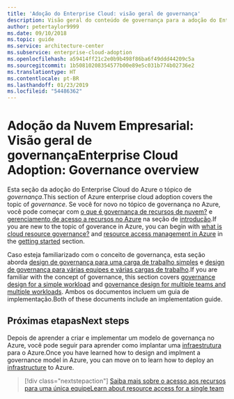 ```yaml
---
title: 'Adoção do Enterprise Cloud: visão geral de governança'
description: Visão geral do conteúdo de governança para a adoção do Enterprise Cloud do Azure
author: petertaylor9999
ms.date: 09/10/2018
ms.topic: guide
ms.service: architecture-center
ms.subservice: enterprise-cloud-adoption
ms.openlocfilehash: a59414ff21c2e0b9b498f86ba6f49ddd44209c5a
ms.sourcegitcommit: 1b50810208354577b00e89e5c031b774b02736e2
ms.translationtype: HT
ms.contentlocale: pt-BR
ms.lasthandoff: 01/23/2019
ms.locfileid: "54486362"
---
```

# <a name="enterprise-cloud-adoption-governance-overview"></a><span data-ttu-id="9f53c-103">Adoção da Nuvem Empresarial: Visão geral de governança</span><span class="sxs-lookup"><span data-stu-id="9f53c-103">Enterprise Cloud Adoption: Governance overview</span></span>

<span data-ttu-id="9f53c-104">Esta seção da adoção do Enterprise Cloud do Azure o tópico de *governança*.</span><span class="sxs-lookup"><span data-stu-id="9f53c-104">This section of Azure enterprise cloud adoption covers the topic of *governance*.</span></span> <span data-ttu-id="9f53c-105">Se você for novo no tópico de governança no Azure, você pode começar com [o que é governança de recursos de nuvem?](../getting-started/what-is-governance.md) e [gerenciamento de acesso a recursos no Azure](../getting-started/azure-resource-access.md) na seção de [introdução](../getting-started/overview.md).</span><span class="sxs-lookup"><span data-stu-id="9f53c-105">If you are new to the topic of goverance in Azure, you can begin with [what is cloud resource governance?](../getting-started/what-is-governance.md) and [resource access management in Azure](../getting-started/azure-resource-access.md) in the [getting started](../getting-started/overview.md) section.</span></span>

<span data-ttu-id="9f53c-106">Caso esteja familiarizado com o conceito de governança, esta seção aborda [design de governança para uma carga de trabalho simples](governance-single-team.md) e [design de governança para várias equipes e várias cargas de trabalho](governance-multiple-teams.md).</span><span class="sxs-lookup"><span data-stu-id="9f53c-106">If you are familiar with the concept of governance, this section covers [governance design for a simple workload](governance-single-team.md) and [governance design for multiple teams and multiple workloads](governance-multiple-teams.md).</span></span> <span data-ttu-id="9f53c-107">Ambos os documentos incluem um guia de implementação.</span><span class="sxs-lookup"><span data-stu-id="9f53c-107">Both of these documents include an implementation guide.</span></span>

## <a name="next-steps"></a><span data-ttu-id="9f53c-108">Próximas etapas</span><span class="sxs-lookup"><span data-stu-id="9f53c-108">Next steps</span></span>

<span data-ttu-id="9f53c-109">Depois de aprender a criar e implementar um modelo de governança no Azure, você pode seguir para aprender como implantar uma [infraestrutura](../infrastructure/basic-workload.md) para o Azure.</span><span class="sxs-lookup"><span data-stu-id="9f53c-109">Once you have learned how to design and implment a governance model in Azure, you can move on to learn how to deploy an [infrastructure](../infrastructure/basic-workload.md) to Azure.</span></span>

> [!div class="nextstepaction"]
> [<span data-ttu-id="9f53c-110">Saiba mais sobre o acesso aos recursos para uma única equipe</span><span class="sxs-lookup"><span data-stu-id="9f53c-110">Learn about resource access for a single team</span></span>](governance-single-team.md)